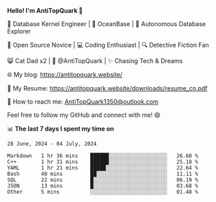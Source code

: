 
**Hello! I'm AntiTopQuark 👋**

🔧 Database Kernel Engineer | 🌊 OceanBase | 🤖 Autonomous Database Explorer

🌱 Open Source Novice | 💻 Coding Enthusiast | 🔍 Detective Fiction Fan

😸 Cat Dad x2 | 🎉 @AntiTopQuark | ✨ Chasing Tech & Dreams

🌐 My blog: https://antitopquark.website/

📄 My Resume: https://antitopquark.website/downloads/resume_cn.pdf

📧 How to reach me: AntiTopQuark1350@outlook.com

Feel free to follow my GitHub and connect with me! 😄

📊 **The last 7 days I spent my time on** 

<!--START_SECTION:waka-->
```text
28 June, 2024 - 04 July, 2024

Markdown   1 hr 36 mins    ██████░░░░░░░░░░░░░░░░░░░   26.60 % 
C++        1 hr 31 mins    ██████░░░░░░░░░░░░░░░░░░░   25.18 % 
YAML       1 hr 21 mins    █████░░░░░░░░░░░░░░░░░░░░   22.64 % 
Bash       40 mins         ██░░░░░░░░░░░░░░░░░░░░░░░   11.11 % 
SQL        22 mins         █░░░░░░░░░░░░░░░░░░░░░░░░   06.19 % 
JSON       13 mins         █░░░░░░░░░░░░░░░░░░░░░░░░   03.68 % 
Other      5 mins          ░░░░░░░░░░░░░░░░░░░░░░░░░   01.48 %
```
<!--END_SECTION:waka-->


